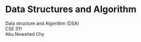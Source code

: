 # Data Structures and Algorithm

Data structure and Algorithm (DSA)<br>
CSE 311<br>
Abu Nowshed Chy



